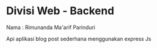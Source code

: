 # Divisi Web - Backend

Nama : Rimunanda Ma'arif Parinduri <br>

Api aplikasi blog post sederhana menggunakan express Js